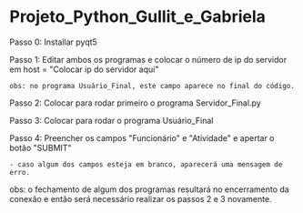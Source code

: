 # Projeto_Python_Gullit_e_Gabriela

Passo 0: Installar pyqt5

Passo 1: Editar ambos os programas e colocar o número de ip do servidor em host = "Colocar ip do servidor aqui"

	obs: no programa Usuário_Final, este campo aparece no final do código.

Passo 2: Colocar para rodar primeiro o programa Servidor_Final.py

Passo 3: Colocar para rodar o programa Usuário_Final

Passo 4: Preencher os campos "Funcionário" e "Atividade" e apertar o botão "SUBMIT"
	
	- caso algum dos campos esteja em branco, aparecerá uma mensagem de erro.

obs: o fechamento de algum dos programas resultará no encerramento da conexão e então será necessário realizar os passos 2 e 3 novamente.
